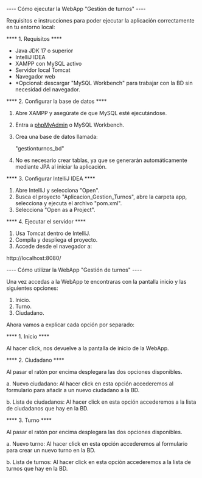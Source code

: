 ---- Cómo ejecutar la WebApp "Gestión de turnos" ----

Requisitos e instrucciones para poder ejecutar la aplicación correctamente en tu entorno local:

**** 1. Requisitos ****

- Java JDK 17 o superior
- IntelliJ IDEA
- XAMPP con MySQL activo
- Servidor local Tomcat
- Navegador web
- *Opcional: descargar "MySQL Workbench" para trabajar con la BD sin necesidad del navegador.

**** 2. Configurar la base de datos ****

1. Abre XAMPP y asegúrate de que MySQL esté ejecutándose.
2. Entra a [phpMyAdmin](http://localhost/phpmyadmin) o MySQL Workbench.
3. Crea una base de datos llamada:  
   
	"gestionturnos_bd"	

4. No es necesario crear tablas, ya que se generarán automáticamente mediante JPA al iniciar la aplicación.

**** 3. Configurar IntelliJ IDEA ****
 
1. Abre IntelliJ y selecciona "Open".
2. Busca el proyecto "Aplicacion_Gestion_Turnos", abre la carpeta app, selecciona y ejecuta el archivo "pom.xml".
3. Selecciona "Open as a Project".


**** 4. Ejecutar el servidor ****

1. Usa Tomcat dentro de IntelliJ.
2. Compila y despliega el proyecto.
3. Accede desde el navegador a:

http://localhost:8080/



---- Cómo utilizar la WebApp "Gestión de turnos" ----

Una vez accedas a la WebApp te encontraras con la pantalla inicio y las siguientes opciones:

1. Inicio. 
2. Turno. 
3. Ciudadano.

Ahora vamos a explicar cada opción por separado:

**** 1. Inicio ****

Al hacer click, nos devuelve a la pantalla de inicio de la WebApp.

**** 2. Ciudadano ****

Al pasar el ratón por encima desplegara las dos opciones disponibles.

a. Nuevo ciudadano: Al hacer click en esta opción accederemos al formulario para añadir a un nuevo ciudadano a la BD.

b. Lista de ciudadanos: Al hacer click en esta opción accederemos a la lista de ciudadanos que hay en la BD.

**** 3. Turno ****

Al pasar el ratón por encima desplegara las dos opciones disponibles.

a. Nuevo turno: Al hacer click en esta opción accederemos al formulario para crear un nuevo turno en la BD.

b. Lista de turnos: Al hacer click en esta opción accederemos a la lista de turnos que hay en la BD.





